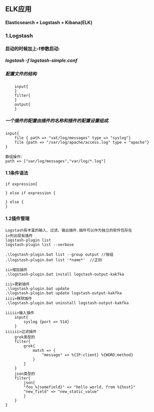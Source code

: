 ## ELK应用
#### Elasticsearch + Logstash + Kibana(ELK)
### 1.Logstash
#### 启动的时候加上-f参数启动:
##### logstash -f logstash-simple.conf
##### 配置文件的结构
		input{
		}
		filter{
		}
		output{
		}
##### 一个插件的配置由插件的名称和插件的配置设置组成.
	input{
		file { path => "vat/log/messages" type => "syslog"}
		file {path => "/var/log/apache/access.log" type = "apache"}
	}
	
	数组操作:
	path => ["var/log/messages","var/log/*.log"]
#### 1.1条件语法
	if expression{
	
	} else if expression {
	
	} else {
	}
#### 1.2插件管理
	Logstash有丰富的输入、过滤、输出插件.插件可以作为独立的软件包存在
	i>列出现有插件
	logstash-plugin list
	logstash-plugin list --verbose
	
	.\logstash-plugin.bat list --group output //按组
	.\logstash-plugin.bat list '*name*'  //正则
	
	ii>增加插件
	.\logstash-plugin.bat install logstash-output-kakfka
	
	iii>更新插件
	.\logstash-plugin.bat update
	.\logstash-plugin.bat update logstash-output-kakfka
	iiii>移除插件
	.\logstash-plugin.bat uninstall logstash-output-kakfka
	
	iiiii>输入插件
		input{
			syslog {port => 514}
		}
	iiiiii>过滤插件
		grok类型的
		filter{
			grok{
				match => {
					"message" => %{IP:client} %{WORD:method} 
				}
			}
		}
		json类型的
		filter{
			json{
			"foo_%{somefield}" => "hello world, from %{host}"
			"new_field" => "new_static_value"
			}
		}
	}
	
		
		
				
		
	
	
	
	
	
	
	
	
	
	
	
	
	
	
	
	
	
	
	
	
